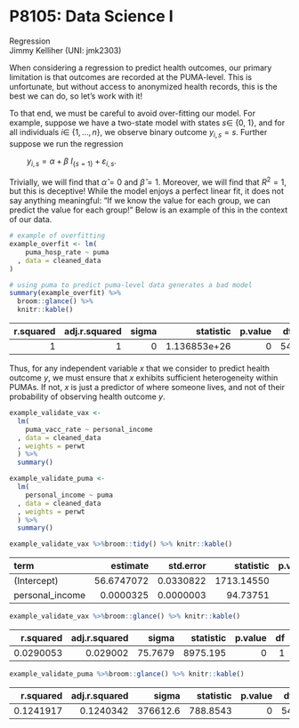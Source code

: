 P8105: Data Science I
================
Regression<br>Jimmy Kelliher (UNI: jmk2303)

<!------------------------------------------------------------------------------
Preamble
------------------------------------------------------------------------------->
<!------------------------------------------------------------------------------
Overview
------------------------------------------------------------------------------->

When considering a regression to predict health outcomes, our primary
limitation is that outcomes are recorded at the PUMA-level. This is
unfortunate, but without access to anonymized health records, this is
the best we can do, so let’s work with it!

To that end, we must be careful to avoid over-fitting our model. For
example, suppose we have a two-state model with states *s*∈ {0, 1}, and
for all individuals *i*∈ {1, …, *n*}, we observe binary outcome
*y*<sub>*i*, *s*</sub> = *s*. Further suppose we run the regression

        *y*<sub>*i*, *s*</sub> = *α* + *β*
*I*<sub>{*s* = 1}</sub> + *ε*<sub>*i*, *s*</sub>.

Trivially, we will find that *α̂* = 0 and *β̂* = 1. Moreover, we will find
that *R*<sup>2</sup> = 1, but this is deceptive! While the model enjoys
a perfect linear fit, it does not say anything meaningful: “If we know
the value for each group, we can predict the value for each group!”
Below is an example of this in the context of our data.

``` r
# example of overfitting
example_overfit <- lm(
    puma_hosp_rate ~ puma
  , data = cleaned_data
)

# using puma to predict puma-level data generates a bad model
summary(example_overfit) %>%
  broom::glance() %>%
  knitr::kable()
```

| r.squared | adj.r.squared | sigma |    statistic | p.value |  df | df.residual |   nobs |
|----------:|--------------:|------:|-------------:|--------:|----:|------------:|-------:|
|         1 |             1 |     0 | 1.136853e+26 |       0 |  54 |      356148 | 356203 |

Thus, for any independent variable *x* that we consider to predict
health outcome *y*, we must ensure that *x* exhibits sufficient
heterogeneity within PUMAs. If not, *x* is just a predictor of where
someone lives, and not of their probability of observing health outcome
*y*.

``` r
example_validate_vax <-
  lm(
    puma_vacc_rate ~ personal_income
  , data = cleaned_data
  , weights = perwt
  ) %>%
  summary()

example_validate_puma <-
  lm(
    personal_income ~ puma
  , data = cleaned_data
  , weights = perwt
  ) %>%
  summary()

example_validate_vax %>%broom::tidy() %>% knitr::kable()
```

| term             |   estimate | std.error |  statistic | p.value |
|:-----------------|-----------:|----------:|-----------:|--------:|
| (Intercept)      | 56.6747072 | 0.0330822 | 1713.14550 |       0 |
| personal\_income |  0.0000325 | 0.0000003 |   94.73751 |       0 |

``` r
example_validate_vax %>%broom::glance() %>% knitr::kable()
```

| r.squared | adj.r.squared |   sigma | statistic | p.value |  df | df.residual |   nobs |
|----------:|--------------:|--------:|----------:|--------:|----:|------------:|-------:|
| 0.0290053 |      0.029002 | 75.7679 |  8975.195 |       0 |   1 |      300458 | 300460 |

``` r
example_validate_puma %>%broom::glance() %>% knitr::kable()
```

| r.squared | adj.r.squared |    sigma | statistic | p.value |  df | df.residual |   nobs |
|----------:|--------------:|---------:|----------:|--------:|----:|------------:|-------:|
| 0.1241917 |     0.1240342 | 376612.6 |  788.8543 |       0 |  54 |      300405 | 300460 |
